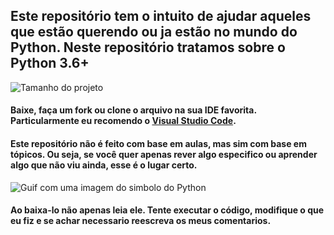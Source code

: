 ## Este repositório tem o intuito de ajudar aqueles que estão querendo ou ja estão no mundo do Python. Neste repositório tratamos sobre o Python 3.6+

![Tamanho do projeto](https://img.shields.io/github/languages/code-size/PauloASC/Python_3-Django)


#### Baixe, faça um fork ou clone o arquivo na sua IDE favorita. Particularmente eu recomendo o [Visual Studio Code](https://code.visualstudio.com/).
#### Este repositório não é feito com base em aulas, mas sim com base em tópicos. Ou seja, se você quer apenas rever algo especifico ou aprender algo que não viu ainda, esse é o lugar certo.

![Guif com uma imagem do simbolo do Python](https://github.com/PauloASC/Python_3-Django/blob/main/ca0060f3414e6e20b75983acddafad53.gif)

#### Ao baixa-lo não apenas leia ele. Tente executar o código, modifique o que eu fiz e se achar necessario reescreva os meus comentarios.
